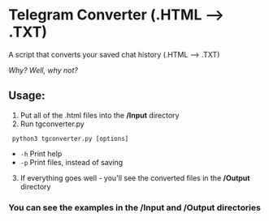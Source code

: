 # Telegram Converter (.HTML --> .TXT)

A script that converts your saved chat history (.HTML --> .TXT)

*Why? Well, why not?*

## Usage:

1. Put all of the .html files into the **/Input** directory
2. Run tgconverter.py

``` python3 tgconverter.py [options]```
* ```-h``` Print help
* ```-p``` Print files, instead of saving
3. If everything goes well - you'll see the converted files in the **/Output** directory

### You can see the examples in the /Input and /Output directories
